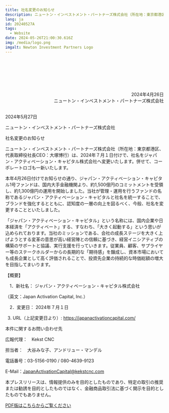 ```yaml
---
title: 社名変更のお知らせ
description: ニュートン・インベストメント・パートナーズ株式会社（所在地：東京都港区、代表取締役社長CEO：大塚博行）は、2024年７月１日付けで、社名をジャパン・アクティベーション・キャピタル株式会社へ変更いたします。併せて、コーポレートロゴも一新いたします。
lang: ja
id: 20240527A
tags:
  - Website
date: 2024-05-26T21:00:30.616Z
img: /media/logo.png
imgalt: Newton Investment Partners Logo
---
```

<div style="text-align: right;">
<br><br><br><br><br><br>
2024年4月26日<br>ニュートン・インベストメント・パートナーズ株式会社
</div>

\
2024年5月27日

ニュートン・インベストメント・パートナーズ株式会社





社名変更のお知らせ





ニュートン・インベストメント・パートナーズ株式会社（所在地：東京都港区、代表取締役社長CEO：大塚博行）は、2024年７月１日付けで、社名をジャパン・アクティベーション・キャピタル株式会社へ変更いたします。併せて、コーポレートロゴも一新いたします。



本年4月26日付けでお知らせの通り、ジャパン・アクティベーション・キャピタル1号ファンドは、国内大手金融機関より、約1,500億円のコミットメントを受領し、約1,300億円の運用を開始しました。当社が管理・運用を行うファンドの名称であるジャパン・アクティベーション・キャピタルと社名を統一することで、ブランドを強化するとともに、認知度の一層の向上を図るべく、今般、社名を変更することといたしました。



「ジャパン・アクティベーション・キャピタル」という名称には、国内企業や日本経済を「アクティベート」する、すなわち、「大きく起動する」という思いが込められております。当社のミッションである、会社の成長ステージを大きく上げようとする変革の意思が高い経営陣との信頼に基づき、経営イニシアティブの構築のサポートと協議、実行支援を行っていきます。従業員、顧客、サプライヤー等のステークホルダーからの長期的な「期待感」を醸成し、資本市場においても成長企業として高く評価されることで、投資先企業の持続的な時価総額の増大を目指してまいります。





【概要】

　1．新社名：   ジャパン・アクティベーション・キャピタル株式会社

（英文：Japan Activation Capital, Inc.）

　2．変更日：   2024年７月１日















3. URL（上記変更日より）: https://japanactivationcapital.com/





本件に関するお問い合わせ先

広報代理：　Kekst CNC

担当者：　大谷みな子、アンドリュー・マンデル

電話番号：03-5156-0190 / 080-4639-9123

E-Mail：JapanActivationCapital@kekstcnc.com



本プレスリリースは、情報提供のみを目的としたものであり、特定の取引の推奨または勧誘を目的としたものではなく、金融商品取引法に基づく開示を目的としたものでもありません。



[PDF版はこちらからご覧ください](/media/20240527a.pdf)
